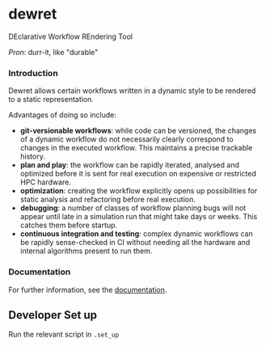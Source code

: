 # dewret

DEclarative Workflow REndering Tool

_Pron_: durr-it, like "durable"

### Introduction

Dewret allows certain workflows written in a dynamic
style to be rendered to a static representation.

Advantages of doing so include:

* **git-versionable workflows**: while code can be versioned, the changes of a dynamic workflow
  do not necessarily clearly correspond to changes in the executed workflow. This maintains
  a precise trackable history.
* **plan and play**: the workflow can be rapidly iterated, analysed and optimized before it
  is sent for real execution on expensive or restricted HPC hardware.
* **optimization**: creating the workflow explicitly opens up possibilities for static analysis
  and refactoring before real execution.
* **debugging**: a number of classes of workflow planning bugs will not appear until late
  in a simulation run that might take days or weeks. This catches them before startup.
* **continuous integration and testing**: complex dynamic workflows can be rapidly sense-checked
  in CI without needing all the hardware and internal algorithms present to run them.

### Documentation

For further information, see the [documentation](https://flaxandteal.github.io/dewret).

## Developer Set up

Run the relevant script in `.set_up`